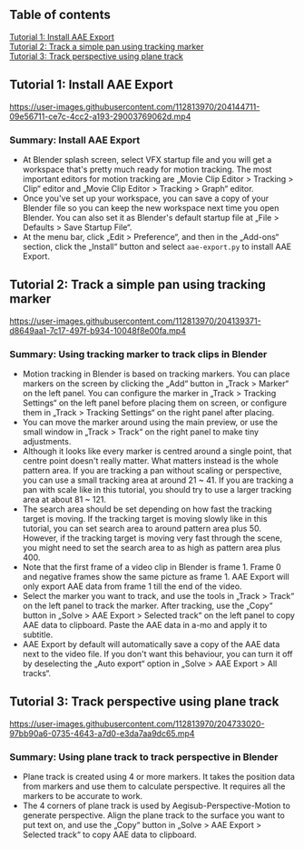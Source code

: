 ## Table of contents

[Tutorial 1: Install AAE Export](#tutorial-1-install-aae-export)  
[Tutorial 2: Track a simple pan using tracking marker](#tutorial-2-track-a-simple-pan-using-tracking-marker)  
[Tutorial 3: Track perspective using plane track](#tutorial-3-track-perspective-using-plane-track)

## Tutorial 1: Install AAE Export

https://user-images.githubusercontent.com/112813970/204144711-09e56711-ce7c-4cc2-a193-29003769062d.mp4

### Summary: Install AAE Export

* At Blender splash screen, select VFX startup file and you will get a workspace that's pretty much ready for motion tracking. The most important editors for motion tracking are „Movie Clip Editor > Tracking > Clip“ editor and „Movie Clip Editor > Tracking > Graph“ editor.  
* Once you've set up your workspace, you can save a copy of your Blender file so you can keep the new workspace next time you open Blender. You can also set it as Blender's default startup file at „File > Defaults > Save Startup File“.  
* At the menu bar, click „Edit > Preference“, and then in the „Add-ons“ section, click the „Install“ button and select `aae-export.py` to install AAE Export.  

## Tutorial 2: Track a simple pan using tracking marker

https://user-images.githubusercontent.com/112813970/204139371-d8649aa1-7c17-497f-b934-10048f8e00fa.mp4

### Summary: Using tracking marker to track clips in Blender

* Motion tracking in Blender is based on tracking markers. You can place markers on the screen by clicking the „Add“ button in „Track > Marker“ on the left panel. You can configure the marker in „Track > Tracking Settings“ on the left panel before placing them on screen, or configure them in „Track > Tracking Settings“ on the right panel after placing.  
* You can move the marker around using the main preview, or use the small window in „Track > Track“ on the right panel to make tiny adjustments.  
* Although it looks like every marker is centred around a single point, that centre point doesn't really matter. What matters instead is the whole pattern area. If you are tracking a pan without scaling or perspective, you can use a small tracking area at around 21 ~ 41. If you are tracking a pan with scale like in this tutorial, you should try to use a larger tracking area at about 81 ~ 121.  
* The search area should be set depending on how fast the tracking target is moving. If the tracking target is moving slowly like in this tutorial, you can set search area to around pattern area plus 50. However, if the tracking target is moving very fast through the scene, you might need to set the search area to as high as pattern area plus 400.  
* Note that the first frame of a video clip in Blender is frame 1. Frame 0 and negative frames show the same picture as frame 1. AAE Export will only export AAE data from frame 1 till the end of the video.  
* Select the marker you want to track, and use the tools in „Track > Track“ on the left panel to track the marker. After tracking, use the „Copy“ button in „Solve > AAE Export > Selected track“ on the left panel to copy AAE data to clipboard. Paste the AAE data in a-mo and apply it to subtitle.  
* AAE Export by default will automatically save a copy of the AAE data next to the video file. If you don't want this behaviour, you can turn it off by deselecting the „Auto export“ option in „Solve > AAE Export > All tracks“.  

## Tutorial 3: Track perspective using plane track

https://user-images.githubusercontent.com/112813970/204733020-97bb90a6-0735-4643-a7d0-e3da7aa9dc65.mp4

### Summary: Using plane track to track perspective in Blender

* Plane track is created using 4 or more markers. It takes the position data from markers and use them to calculate perspective. It requires all the markers to be accurate to work.  
* The 4 corners of plane track is used by Aegisub-Perspective-Motion to generate perspective. Align the plane track to the surface you want to put text on, and use the „Copy“ button in „Solve > AAE Export > Selected track“ to copy AAE data to clipboard.  
